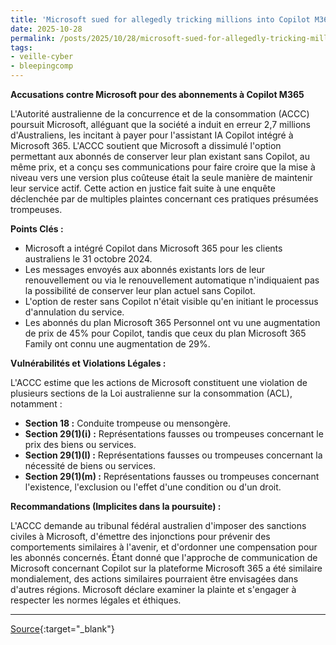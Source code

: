 ```yaml
---
title: 'Microsoft sued for allegedly tricking millions into Copilot M365 subscriptions'
date: 2025-10-28
permalink: /posts/2025/10/28/microsoft-sued-for-allegedly-tricking-millions-into-copilot-m365-subscriptions/
tags:
- veille-cyber
- bleepingcomp
---
```

**Accusations contre Microsoft pour des abonnements à Copilot M365**

L'Autorité australienne de la concurrence et de la consommation (ACCC) poursuit Microsoft, alléguant que la société a induit en erreur 2,7 millions d'Australiens, les incitant à payer pour l'assistant IA Copilot intégré à Microsoft 365. L'ACCC soutient que Microsoft a dissimulé l'option permettant aux abonnés de conserver leur plan existant sans Copilot, au même prix, et a conçu ses communications pour faire croire que la mise à niveau vers une version plus coûteuse était la seule manière de maintenir leur service actif. Cette action en justice fait suite à une enquête déclenchée par de multiples plaintes concernant ces pratiques présumées trompeuses.

**Points Clés :**

*   Microsoft a intégré Copilot dans Microsoft 365 pour les clients australiens le 31 octobre 2024.
*   Les messages envoyés aux abonnés existants lors de leur renouvellement ou via le renouvellement automatique n'indiquaient pas la possibilité de conserver leur plan actuel sans Copilot.
*   L'option de rester sans Copilot n'était visible qu'en initiant le processus d'annulation du service.
*   Les abonnés du plan Microsoft 365 Personnel ont vu une augmentation de prix de 45% pour Copilot, tandis que ceux du plan Microsoft 365 Family ont connu une augmentation de 29%.

**Vulnérabilités et Violations Légales :**

L'ACCC estime que les actions de Microsoft constituent une violation de plusieurs sections de la Loi australienne sur la consommation (ACL), notamment :

*   **Section 18 :** Conduite trompeuse ou mensongère.
*   **Section 29(1)(i) :** Représentations fausses ou trompeuses concernant le prix des biens ou services.
*   **Section 29(1)(l) :** Représentations fausses ou trompeuses concernant la nécessité de biens ou services.
*   **Section 29(1)(m) :** Représentations fausses ou trompeuses concernant l'existence, l'exclusion ou l'effet d'une condition ou d'un droit.

**Recommandations (Implicites dans la poursuite) :**

L'ACCC demande au tribunal fédéral australien d'imposer des sanctions civiles à Microsoft, d'émettre des injonctions pour prévenir des comportements similaires à l'avenir, et d'ordonner une compensation pour les abonnés concernés. Étant donné que l'approche de communication de Microsoft concernant Copilot sur la plateforme Microsoft 365 a été similaire mondialement, des actions similaires pourraient être envisagées dans d'autres régions. Microsoft déclare examiner la plainte et s'engager à respecter les normes légales et éthiques.

---
[Source](https://www.bleepingcomputer.com/news/microsoft/microsoft-sued-for-allegedly-tricking-millions-into-copilot-m365-subscriptions/){:target="_blank"}
